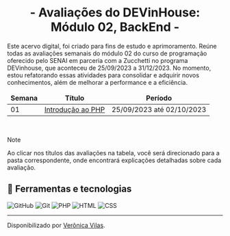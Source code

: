 <div align="center">
  <h1>- Avaliações do DEVinHouse: Módulo 02, BackEnd -</h1>
</div>

Este acervo digital, foi criado para fins de estudo e aprimoramento. Reúne todas as avaliações semanais do módulo 02 do curso de programação oferecido pelo SENAI em parceria com a Zucchetti no programa DEVinhouse, que aconteceu de 25/09/2023 a 31/12/2023. No momento, estou refatorando essas atividades para consolidar e adquirir novos conhecimentos, além de melhorar a performance e a eficiência. 

<table align="center">
    <thead align="center">
        <tr border: none;>
            <td><b>Semana</b></td>
            <td><b>Título</b></td>
            <td><b>Período</b></td>
        </tr>
    </thead>
    <tbody>
        <tr>
          <td>01</td>
          <td><a href="introducao-ao-php">Introdução ao PHP</a></td>
          <td>25/09/2023 até 02/10/2023</td>
        </tr>
    </tbody>
</table>
<br>

> [!NOTE]   
> Ao clicar nos títulos das avaliações na tabela, você será direcionado para a pasta correspondente, onde encontrará explicações detalhadas sobre cada avaliação.

<h2> 🧮 Ferramentas e tecnologias </h2>

![GitHub](https://img.shields.io/badge/GitHub-000?style=for-the-badge&logo=github&logoColor=30A3DC)
![Git](https://img.shields.io/badge/Git-000?style=for-the-badge&logo=git&logoColor=E94D5F)
![PHP](https://img.shields.io/badge/PHP-000?style=for-the-badge&logo=php&logoColor=777BB4)
![HTML](https://img.shields.io/badge/HTML5-000?style=for-the-badge&logo=html5&logoColor=E34F26>)
![CSS](https://img.shields.io/badge/CSS3-000?style=for-the-badge&logo=css3&logoColor=1572B6)

------------
Disponibilizado por [Verônica Vilas](https://www.linkedin.com/in/veronica-vilas/ "veronica-vilas").
